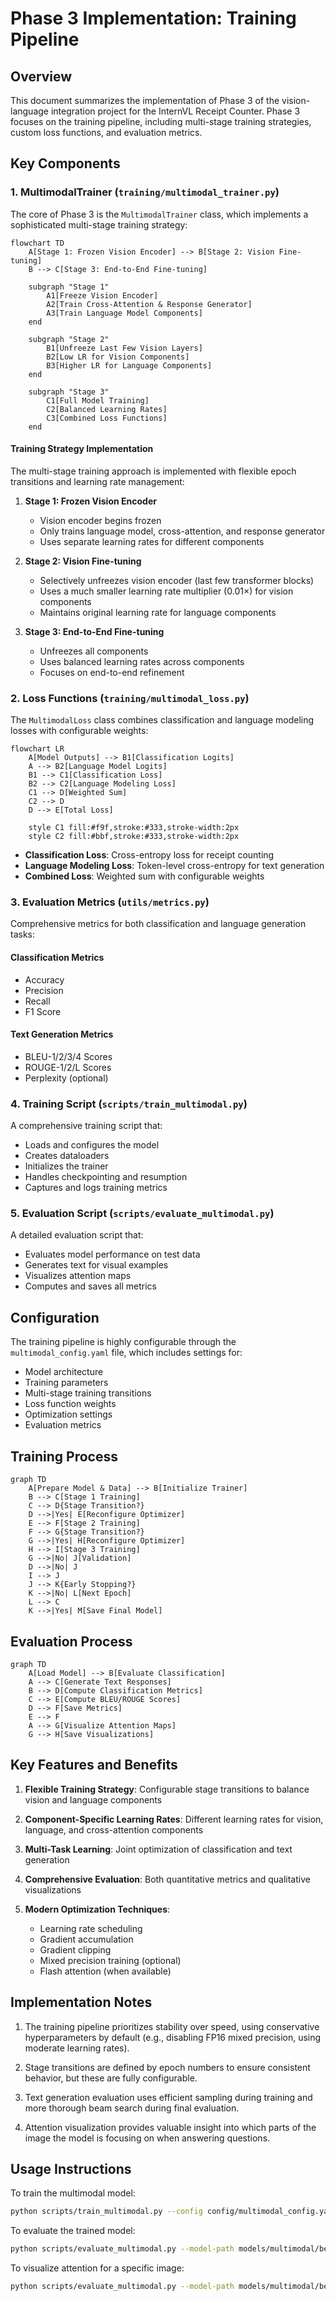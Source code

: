 # Phase 3 Implementation: Training Pipeline

## Overview

This document summarizes the implementation of Phase 3 of the vision-language integration project for the InternVL Receipt Counter. Phase 3 focuses on the training pipeline, including multi-stage training strategies, custom loss functions, and evaluation metrics.

## Key Components

### 1. MultimodalTrainer (`training/multimodal_trainer.py`)

The core of Phase 3 is the `MultimodalTrainer` class, which implements a sophisticated multi-stage training strategy:

```mermaid
flowchart TD
    A[Stage 1: Frozen Vision Encoder] --> B[Stage 2: Vision Fine-tuning]
    B --> C[Stage 3: End-to-End Fine-tuning]

    subgraph "Stage 1"
        A1[Freeze Vision Encoder]
        A2[Train Cross-Attention & Response Generator]
        A3[Train Language Model Components]
    end

    subgraph "Stage 2"
        B1[Unfreeze Last Few Vision Layers]
        B2[Low LR for Vision Components]
        B3[Higher LR for Language Components]
    end

    subgraph "Stage 3"
        C1[Full Model Training]
        C2[Balanced Learning Rates]
        C3[Combined Loss Functions]
    end
```

#### Training Strategy Implementation

The multi-stage training approach is implemented with flexible epoch transitions and learning rate management:

1. **Stage 1: Frozen Vision Encoder**
   - Vision encoder begins frozen
   - Only trains language model, cross-attention, and response generator
   - Uses separate learning rates for different components

2. **Stage 2: Vision Fine-tuning**
   - Selectively unfreezes vision encoder (last few transformer blocks)
   - Uses a much smaller learning rate multiplier (0.01×) for vision components
   - Maintains original learning rate for language components

3. **Stage 3: End-to-End Fine-tuning**
   - Unfreezes all components
   - Uses balanced learning rates across components
   - Focuses on end-to-end refinement

### 2. Loss Functions (`training/multimodal_loss.py`)

The `MultimodalLoss` class combines classification and language modeling losses with configurable weights:

```mermaid
flowchart LR
    A[Model Outputs] --> B1[Classification Logits]
    A --> B2[Language Model Logits]
    B1 --> C1[Classification Loss]
    B2 --> C2[Language Modeling Loss]
    C1 --> D[Weighted Sum]
    C2 --> D
    D --> E[Total Loss]

    style C1 fill:#f9f,stroke:#333,stroke-width:2px
    style C2 fill:#bbf,stroke:#333,stroke-width:2px
```

- **Classification Loss**: Cross-entropy loss for receipt counting
- **Language Modeling Loss**: Token-level cross-entropy for text generation
- **Combined Loss**: Weighted sum with configurable weights
   
### 3. Evaluation Metrics (`utils/metrics.py`)

Comprehensive metrics for both classification and language generation tasks:

#### Classification Metrics
- Accuracy
- Precision
- Recall
- F1 Score

#### Text Generation Metrics
- BLEU-1/2/3/4 Scores
- ROUGE-1/2/L Scores
- Perplexity (optional)

### 4. Training Script (`scripts/train_multimodal.py`)

A comprehensive training script that:
- Loads and configures the model
- Creates dataloaders
- Initializes the trainer
- Handles checkpointing and resumption
- Captures and logs training metrics

### 5. Evaluation Script (`scripts/evaluate_multimodal.py`)

A detailed evaluation script that:
- Evaluates model performance on test data
- Generates text for visual examples
- Visualizes attention maps
- Computes and saves all metrics

## Configuration

The training pipeline is highly configurable through the `multimodal_config.yaml` file, which includes settings for:

- Model architecture
- Training parameters
- Multi-stage training transitions
- Loss function weights
- Optimization settings
- Evaluation metrics

## Training Process

```mermaid
graph TD
    A[Prepare Model & Data] --> B[Initialize Trainer]
    B --> C[Stage 1 Training]
    C --> D{Stage Transition?}
    D -->|Yes| E[Reconfigure Optimizer]
    E --> F[Stage 2 Training]
    F --> G{Stage Transition?}
    G -->|Yes| H[Reconfigure Optimizer]
    H --> I[Stage 3 Training]
    G -->|No| J[Validation]
    D -->|No| J
    I --> J
    J --> K{Early Stopping?}
    K -->|No| L[Next Epoch]
    L --> C
    K -->|Yes| M[Save Final Model]
```

## Evaluation Process

```mermaid
graph TD
    A[Load Model] --> B[Evaluate Classification]
    A --> C[Generate Text Responses]
    B --> D[Compute Classification Metrics]
    C --> E[Compute BLEU/ROUGE Scores]
    D --> F[Save Metrics]
    E --> F
    A --> G[Visualize Attention Maps]
    G --> H[Save Visualizations]
```

## Key Features and Benefits

1. **Flexible Training Strategy**: Configurable stage transitions to balance vision and language components

2. **Component-Specific Learning Rates**: Different learning rates for vision, language, and cross-attention components

3. **Multi-Task Learning**: Joint optimization of classification and text generation

4. **Comprehensive Evaluation**: Both quantitative metrics and qualitative visualizations

5. **Modern Optimization Techniques**:
   - Learning rate scheduling
   - Gradient accumulation
   - Gradient clipping
   - Mixed precision training (optional)
   - Flash attention (when available)

## Implementation Notes

1. The training pipeline prioritizes stability over speed, using conservative hyperparameters by default (e.g., disabling FP16 mixed precision, using moderate learning rates).

2. Stage transitions are defined by epoch numbers to ensure consistent behavior, but these are fully configurable.

3. Text generation evaluation uses efficient sampling during training and more thorough beam search during final evaluation.

4. Attention visualization provides valuable insight into which parts of the image the model is focusing on when answering questions.

## Usage Instructions

To train the multimodal model:

```bash
python scripts/train_multimodal.py --config config/multimodal_config.yaml --output-dir models/multimodal
```

To evaluate the trained model:

```bash
python scripts/evaluate_multimodal.py --model-path models/multimodal/best_model.pt --config config/multimodal_config.yaml
```

To visualize attention for a specific image:

```bash
python scripts/evaluate_multimodal.py --model-path models/multimodal/best_model.pt --image-path path/to/image.jpg --question "How many receipts do you see?"
```